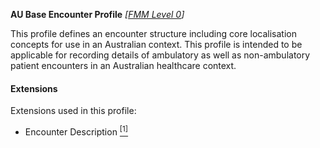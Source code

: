 **AU Base Encounter Profile**  *[[FMM Level 0](guidance.html)]*

This profile defines an encounter structure including core localisation concepts for use in an Australian context. This profile is intended to be applicable for recording details of ambulatory as well as non-ambulatory patient encounters in an Australian healthcare context.

#### Extensions
Extensions used in this profile:
* Encounter Description [<sup>[1]</sup>](http://build.fhir.org/ig/hl7au/au-fhir-base/StructureDefinition-encounter-description.html)